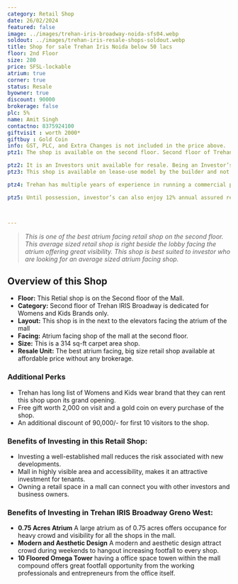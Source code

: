 ```yaml
---
category: Retail Shop
date: 26/02/2024
featured: false
image: ../images/trehan-iris-broadway-noida-sfs04.webp
soldout: ../images/trehan-iris-resale-shops-soldout.webp
title: Shop for sale Trehan Iris Noida below 50 lacs
floor: 2nd Floor
size: 280
price: SFSL-lockable
atrium: true
corner: true
status: Resale
byowner: true
discount: 90000
brokerage: false
plc: 5%
name: Amit Singh
contactno: 8375924100
giftvisit : worth 2000*
giftbuy : Gold Coin
info: GST, PLC, and Extra Changes is not included in the price above.
ptz1: The shop is available on the second floor. Second floor of Trehan IRIS Broadway is dedicated for Womens and Kids Retail Stores.

ptz2: It is an Investors unit available for resale. Being an Investor’s unit being directly sold, there won’t be any brokerage included in the price.
ptz3: This shop is available on lease-use model by the builder and not for personal use.

ptz4: Trehan has multiple years of experience in running a commercial project on lease model, so the investors can be assured for rental yield from their shop for a long period of time.

ptz5: Until possession, investor’s can also enjoy 12% annual assured return by the builder.



---
```


> _This is one of the best atrium facing retail shop on the second floor. This average sized retail shop is right beside the lobby facing the atrium offering great visibility. This shop is best suited to investor who are looking for an average sized atrium facing shop._

## Overview of this Shop
* **Floor:** This Retial shop is on the Second floor of the Mall.
* **Category:** Second floor of Trehan IRIS Broadway is dedicated for Womens and Kids Brands only.
* **Layout:** This shop is in the next to the elevators facing the atrium of the mall
* **Facing:** Atrium facing shop of the mall at the second floor.
* **Size:** This is a 314 sq-ft carpet area shop.
* **Resale Unit:** The best atrium facing, big size retail shop available at affordable price without any brokerage.

### Additional Perks
* Trehan has long list of Womens and Kids wear brand that they can rent this shop upon its grand opening.
* Free gift worth 2,000 on visit and a gold coin on every purchase of the shop.
* An additional discount of 90,000/- for first 10 visitors to the shop.

### Benefits of Investing in this Retail Shop:
* Investing a well-established mall reduces the risk associated with new developments.
* Mall in highly visible area and accessibility, makes it an attractive investment for tenants.
* Owning a retail space in a mall can connect you with other investors and business owners.

### Benefits of Investing in Trehan IRIS Broadway Greno West:
* **0.75 Acres Atrium** A large atrium as of 0.75 acres offers occupance for heavy crowd and visibility for all the shops in the mall.
* **Modern and Aesthetic Design** A modern and aesthetic design attract crowd during weekends to hangout increasing footfall to every shop.
* **10 Floored Omega Tower** having a office space towen within the mall compound offers great footfall opportunity from the working professionals and entrepreneurs from the office itself.